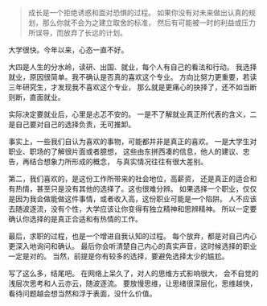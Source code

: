 > 成长是一个拒绝诱惑和面对恐惧的过程。
> 如果你没有对未来做出认真的规划，那么你就不会为之建立取舍的标准，
> 然后有可能被一时的利益或压力所误导，而放弃了长远的计划。

大学很快。今年以来，心态一直不好。

大四是人生的分水岭，读研、出国、就业，每个人有自己的看法和行动。
我选择就业，原因很简单。我不确认是否真的喜欢这个专业。
方向比努力更重要，若读三年研究生，才发现我不喜欢这个专业，
那么就是更痛心的抉择了，还不如当断则断，直面就业。

实际决定要就业后，心里是忐忑不安的。
一是不了解就业真正所代表的含义，二是自己要对自己的选择负责，无可推卸。

事实上，一些我们自认为喜欢的事物，可能都并非是真正的喜欢。
一是大学生对职业、职场的了解很片面或者臆想，
这些由东拼西凑的信息，他人的建议、忠告，再结合想象力所形成的概念，
与真实情况往往有很大差别。

第二，我们喜欢的，是这份工作所带来的社会地位，高薪资，
还是真正的适合和有热情，甚至只是没有其他的选择了。这也很难分辨。
如果选择一个职业，仅仅是因为我会做能做这件事情，或者收入高，这份职业可能是一个陷阱。
人不应该去随波逐流，没有个性，大学应该让你变得有独立精神和思辨精神。
所以一定要确认你选择的是真正合适和有热情的工作。

最后，求职的过程，也是一个增进自我认知的过程。
每个放弃，都是对自己内心更深入地询问和确认。
最后你会听清楚自己内心的真实声音，这时候选择的职业一定是对的。
当然，前提是你有较多的选择，要避免选择太少的尴尬。

写了这么多，结尾吧。
在网络上呆久了，对人的思维方式影响很大，
会不自觉的浅层次思考和人云亦云，随波逐流。
要放慢思维，让思绪很深层化，思维越快，看待问题越会想当然和浮于表面，没什么价值。